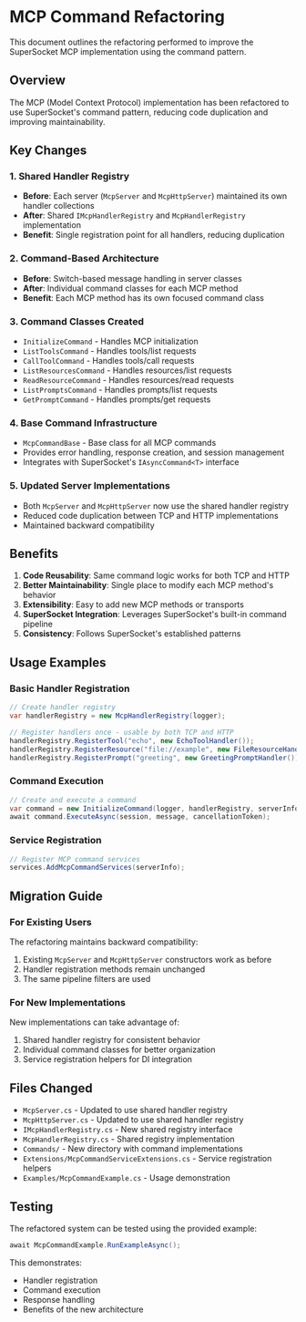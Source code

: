 # MCP Command Refactoring

This document outlines the refactoring performed to improve the SuperSocket MCP implementation using the command pattern.

## Overview

The MCP (Model Context Protocol) implementation has been refactored to use SuperSocket's command pattern, reducing code duplication and improving maintainability.

## Key Changes

### 1. Shared Handler Registry

- **Before**: Each server (`McpServer` and `McpHttpServer`) maintained its own handler collections
- **After**: Shared `IMcpHandlerRegistry` and `McpHandlerRegistry` implementation
- **Benefit**: Single registration point for all handlers, reducing duplication

### 2. Command-Based Architecture

- **Before**: Switch-based message handling in server classes
- **After**: Individual command classes for each MCP method
- **Benefit**: Each MCP method has its own focused command class

### 3. Command Classes Created

- `InitializeCommand` - Handles MCP initialization
- `ListToolsCommand` - Handles tools/list requests
- `CallToolCommand` - Handles tools/call requests
- `ListResourcesCommand` - Handles resources/list requests
- `ReadResourceCommand` - Handles resources/read requests
- `ListPromptsCommand` - Handles prompts/list requests
- `GetPromptCommand` - Handles prompts/get requests

### 4. Base Command Infrastructure

- `McpCommandBase` - Base class for all MCP commands
- Provides error handling, response creation, and session management
- Integrates with SuperSocket's `IAsyncCommand<T>` interface

### 5. Updated Server Implementations

- Both `McpServer` and `McpHttpServer` now use the shared handler registry
- Reduced code duplication between TCP and HTTP implementations
- Maintained backward compatibility

## Benefits

1. **Code Reusability**: Same command logic works for both TCP and HTTP
2. **Better Maintainability**: Single place to modify each MCP method's behavior
3. **Extensibility**: Easy to add new MCP methods or transports
4. **SuperSocket Integration**: Leverages SuperSocket's built-in command pipeline
5. **Consistency**: Follows SuperSocket's established patterns

## Usage Examples

### Basic Handler Registration

```csharp
// Create handler registry
var handlerRegistry = new McpHandlerRegistry(logger);

// Register handlers once - usable by both TCP and HTTP
handlerRegistry.RegisterTool("echo", new EchoToolHandler());
handlerRegistry.RegisterResource("file://example", new FileResourceHandler());
handlerRegistry.RegisterPrompt("greeting", new GreetingPromptHandler());
```

### Command Execution

```csharp
// Create and execute a command
var command = new InitializeCommand(logger, handlerRegistry, serverInfo);
await command.ExecuteAsync(session, message, cancellationToken);
```

### Service Registration

```csharp
// Register MCP command services
services.AddMcpCommandServices(serverInfo);
```

## Migration Guide

### For Existing Users

The refactoring maintains backward compatibility:

1. Existing `McpServer` and `McpHttpServer` constructors work as before
2. Handler registration methods remain unchanged
3. The same pipeline filters are used

### For New Implementations

New implementations can take advantage of:

1. Shared handler registry for consistent behavior
2. Individual command classes for better organization
3. Service registration helpers for DI integration

## Files Changed

- `McpServer.cs` - Updated to use shared handler registry
- `McpHttpServer.cs` - Updated to use shared handler registry
- `IMcpHandlerRegistry.cs` - New shared registry interface
- `McpHandlerRegistry.cs` - Shared registry implementation
- `Commands/` - New directory with command implementations
- `Extensions/McpCommandServiceExtensions.cs` - Service registration helpers
- `Examples/McpCommandExample.cs` - Usage demonstration

## Testing

The refactored system can be tested using the provided example:

```csharp
await McpCommandExample.RunExampleAsync();
```

This demonstrates:
- Handler registration
- Command execution
- Response handling
- Benefits of the new architecture